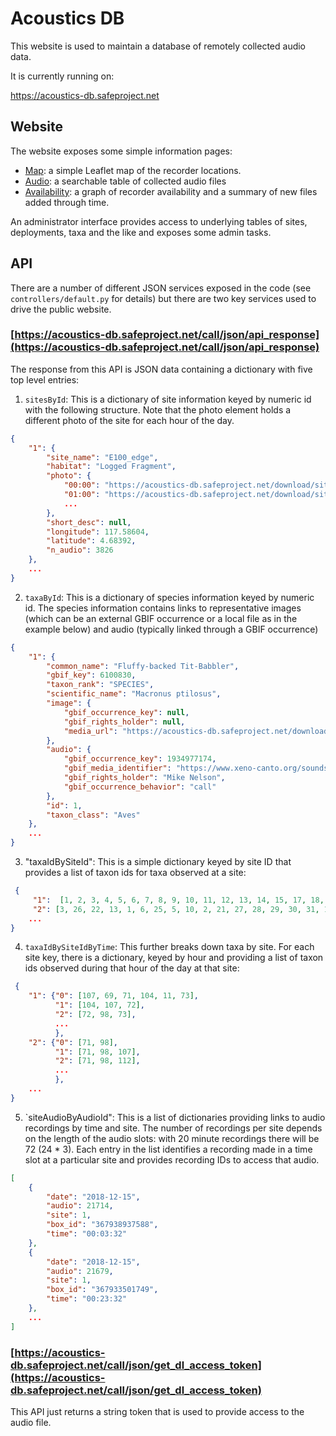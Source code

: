 # Acoustics DB

This website is used to maintain a database of remotely collected audio data.

It is currently running on:

https://acoustics-db.safeproject.net


## Website

The website exposes some simple information pages:

* [Map](https://acoustics-db.safeproject.net/map): a simple Leaflet map of the recorder locations.
* [Audio](https://acoustics-db.safeproject.net/audio): a searchable table of collected audio files 
* [Availability](https://acoustics-db.safeproject.net/availability): a graph of recorder availability and a summary of new files added through time.

An administrator interface provides access to underlying tables of sites, deployments, taxa and the like and exposes some admin tasks.

## API

There are a number of different JSON services exposed in the code (see `controllers/default.py` for details) but there are two key services used to drive the public website.

### [https://acoustics-db.safeproject.net/call/json/api_response](https://acoustics-db.safeproject.net/call/json/api_response)

The response from this API is JSON data containing a dictionary with five top level entries:

1. `sitesById`: This is a dictionary of site information keyed by numeric id with the following structure. Note that the photo element holds a different photo of the site for each hour of the day.


```json
{
	"1": {
		"site_name": "E100_edge",
		"habitat": "Logged Fragment",
		"photo": {
			"00:00": "https://acoustics-db.safeproject.net/download/site_images.image.ab1d69adfceb223b.50313230303732312e4a5047.JPG",
			"01:00": "https://acoustics-db.safeproject.net/download/site_images.image.aa797f073f41726b.50313230303731332e4a5047.JPG",
			...
		},
		"short_desc": null,
		"longitude": 117.58604,
		"latitude": 4.68392,
		"n_audio": 3826
	},
	...
}
```

2. `taxaById`: This is a dictionary of species information keyed by numeric id. The species information contains links to representative images (which can be an external GBIF occurrence or a local file as in the example below) and audio (typically linked through a GBIF occurrence)

```json
{
	"1": {
		"common_name": "Fluffy-backed Tit-Babbler",
		"gbif_key": 6100830,
		"taxon_rank": "SPECIES",
		"scientific_name": "Macronus ptilosus",
		"image": {
			"gbif_occurrence_key": null,
			"gbif_rights_holder": null,
			"media_url": "https://acoustics-db.safeproject.net/download/taxa.image.a60f2c3027f2f648.315f666c756666792d6261636b65645f7469742d626162626c65722e6a7067.jpg"
		},
		"audio": {
			"gbif_occurrence_key": 1934977174,
			"gbif_media_identifier": "https://www.xeno-canto.org/sounds/uploaded/PWDLINYMKL/Fluffy-backedTit-babblercall.mp3",
			"gbif_rights_holder": "Mike Nelson",
			"gbif_occurrence_behavior": "call"
		},
		"id": 1,
		"taxon_class": "Aves"
	},
	...
}
```

3.  "taxaIdBySiteId": This is a simple dictionary keyed by site ID that provides a list of taxon ids for taxa observed at a site:

```json
 {
	 "1":  [1, 2, 3, 4, 5, 6, 7, 8, 9, 10, 11, 12, 13, 14, 15, 17, 18, 19, 20, 21, 22, 23, 24, 25, 108, 74, 94, 48, 109, 107, 72, 92, 69, 71, 104, 98, 49, 51, 95, 103, 30, 43, 126, 34, 26, 50, 97, 31, 137, 32, 133, 148, 140, 56, 47, 73],
	 "2": [3, 26, 22, 13, 1, 6, 25, 5, 10, 2, 21, 27, 28, 29, 30, 31, 17, 32, 33, 4, 11, 20, 39, 9, 40, 97, 34, 14, 54, 76, 98, 71, 101, 112, 79, 107, 113, 82, 94, 108, 123, 12, 19, 38, 35, 49, 56, 52, 45, 43, 15, 37, 136, 53, 74, 95, 57],
	...
}
 ``` 
 
 4. `taxaIdBySiteIdByTime`:  This further breaks down taxa by site. For each site key, there is a dictionary, keyed by hour and providing a list of taxon ids observed during that hour of the day at that site:
```json
 {
	"1": {"0": [107, 69, 71, 104, 11, 73],
		  "1": [104, 107, 72], 
		  "2": [72, 98, 73], 
		  ...
		  },
	"2": {"0": [71, 98], 
		  "1": [71, 98, 107], 
		  "2": [71, 98, 112],
		  ...
		  },
	...
}
```
  5. `siteAudioByAudioId": This is a list of dictionaries providing links to audio recordings by time and site. The number of recordings per site depends on the length of the audio slots: with 20 minute recordings there will be 72 (24 * 3). Each entry in the list identifies a recording made in a time slot at a particular site and provides recording IDs to access that audio.

```json
[
	{
		"date": "2018-12-15",
		"audio": 21714,
		"site": 1,
		"box_id": "367938937588",
		"time": "00:03:32"
	},
	{
		"date": "2018-12-15",
		"audio": 21679,
		"site": 1,
		"box_id": "367933501749",
		"time": "00:23:32"
	},
	...
]
```

### [https://acoustics-db.safeproject.net/call/json/get_dl_access_token](https://acoustics-db.safeproject.net/call/json/get_dl_access_token)

This API just returns a string token that is used to provide access to the audio file.
